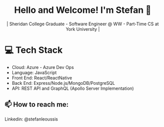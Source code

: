 <div align="center">
    
 # Hello and Welcome! I'm Stefan 👋

| Sheridan College Graduate - Software Engineer @ WW - Part-Time CS at York University |

</div>

# 💻  Tech Stack

- Cloud: Azure - Azure Dev Ops
- Language: JavaScript
- Front End: React/ReactNative
- Back End: Express/Node.js/MongoDB/PostgreSQL
- API: REST API and GraphQL (Apollo Server Implementation)

## 📫 How to reach me: <br>
   Linkedin: @stefanleoussis
     






